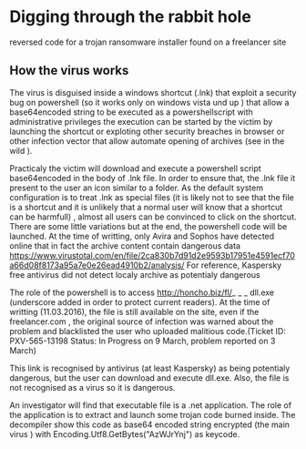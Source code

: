 # Digging through the rabbit hole

reversed code for a trojan ransomware installer found on a freelancer site

## How the virus works

The virus is disguised inside a windows shortcut (.lnk) that exploit a security bug on powershell 
(so it works only on windows vista und up ) that allow a base64encoded string 
to be executed as a powershellscript with administrative privileges
the execution can be started by the victim by launching the shortcut or exploting other security breaches in browser or other 
infection vector that allow automate opening of archives (see in the wild ).

Practicaly the victim  will download and execute a powershell script base64encoded in the body of .lnk file.
In order to ensure that, the .lnk file it present to the user an icon similar to a folder. As the default system configuration is to treat 
.lnk   as special files (it is likely not to see that the file is a shortcut 
and it is unlikely that a normal user will  know that a shortcut can be harmfull) ,
almost all users can be convinced to click on the shortcut. There are some little variations but at the end, 
the powershell code will be launched.
At the time of writting, only Avira and Sophos have detected online that in fact the archive content contain dangerous data
https://www.virustotal.com/en/file/2ca830b7d91d2e9593b17951e4591ecf70a66d08f8173a95a7e0e26ead4910b2/analysis/
For reference, Kaspersky free antivirus did not detect localy archive as potentialy dangerous

The role of the powershell is to access http://honcho.biz/fl/_ _ _ dll.exe (underscore added in order to protect current readers).
At the time of writting (11.03.2016), the file is still available on the site, even if the freelancer.com , the original source of infection
was warned about the problem and blacklisted the user who uploaded malitious code.(Ticket ID: PXV-565-13198
Status: In Progress on 9 March, problem reported on 3 March)

This link is recognised by antivirus (at least Kaspersky) as being potentialy dangerous, but the user can download and execute dll.exe. Also,
the file is not recognised as a virus so it is dangerous.

An investigator will find that executable file is a .net application. The role of the application is to extract and launch some trojan code
burned inside. The decompiler show this code as base64 encoded string encrypted (the main virus  ) with Encoding.Utf8.GetBytes("AzWJrYnj") as keycode.




